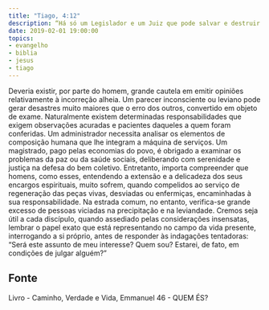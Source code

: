 ```yaml
---
title: "Tiago, 4:12"
description: “Há só um Legislador e um Juiz que pode salvar e destruir. Tu, porém, quem és, que julgas a outrem?” — (TIAGO, capítulo 4, versículo 12.)
date: 2019-02-01 19:00:00
topics: 
- evangelho
- biblia
- jesus
- tiago
---
```


Deveria existir, por parte do homem, grande cautela em emitir opiniões
relativamente à incorreção alheia.
Um parecer inconsciente ou leviano pode gerar desastres muito maiores
que o erro dos outros, convertido em objeto de exame.
Naturalmente existem determinadas responsabilidades que exigem
observações acuradas e pacientes daqueles a quem foram conferidas. Um
administrador necessita analisar os elementos de composição humana que lhe
integram a máquina de serviços. Um magistrado, pago pelas economias do
povo, é obrigado a examinar os problemas da paz ou da saúde sociais,
deliberando com serenidade e justiça na defesa do bem coletivo. Entretanto,
importa compreender que homens, como esses, entendendo a extensão e a
delicadeza dos seus encargos espirituais, muito sofrem, quando compelidos ao
serviço de regeneração das peças vivas, desviadas ou enfermiças, encaminhadas à sua responsabilidade.
Na estrada comum, no entanto, verifica-se grande excesso de pessoas
viciadas na precipitação e na leviandade.
Cremos seja útil a cada discípulo, quando assediado pelas considerações
insensatas, lembrar o papel exato que está representando no campo da vida
presente, interrogando a si próprio, antes de responder às indagações
tentadoras: “Será este assunto de meu interesse? Quem sou? Estarei, de fato,
em condições de julgar alguém?”





## Fonte
Livro - Caminho, Verdade e Vida, Emmanuel
46 -  QUEM ÉS?

